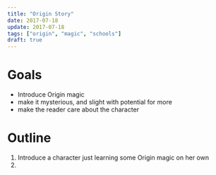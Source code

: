 ```yaml
---
title: "Origin Story"
date: 2017-07-18
update: 2017-07-18
tags: ["origin", "magic", "schools"]
draft: true
---
```


# Goals
* Introduce Origin magic
* make it mysterious, and slight with potential for more
* make the reader care about the character

# Outline
1. Introduce a character just learning some Origin magic on her own
2. 
